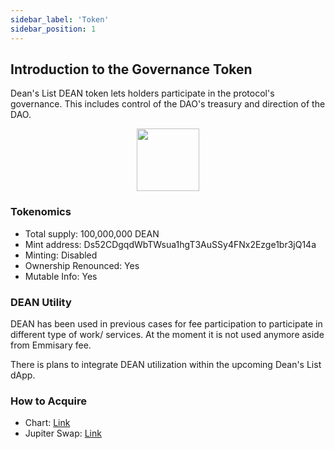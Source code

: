 ```yaml
---
sidebar_label: 'Token'
sidebar_position: 1
---
```

## Introduction to the Governance Token

Dean's List DEAN token lets holders participate in the protocol's governance. This includes control of the DAO's treasury and direction of the DAO.

<p align="center">
  <img src="https://img.fotofolio.xyz/?url=https%3A%2F%2Farweave.net%2FTWUBda7cjVjugUjlstko7peZ_VOOO9vr1buVZ7eZNtg" width="100"/>
</p>

### Tokenomics

* Total supply: 100,000,000 DEAN
* Mint address: Ds52CDgqdWbTWsua1hgT3AuSSy4FNx2Ezge1br3jQ14a
* Minting: Disabled
* Ownership Renounced: Yes
* Mutable Info: Yes

### DEAN Utility

DEAN has been used in previous cases for fee participation to participate in different type of work/ services. At the moment it is not used anymore aside from Emmisary fee.

There is plans to integrate DEAN utilization within the upcoming Dean's List dApp.

###  How to Acquire

* Chart: [Link](https://birdeye.so/token/Ds52CDgqdWbTWsua1hgT3AuSSy4FNx2Ezge1br3jQ14a?chain=solana)
* Jupiter Swap: [Link](https://jup.ag/swap/USDC-DEAN_Ds52CDgqdWbTWsua1hgT3AuSSy4FNx2Ezge1br3jQ14a)